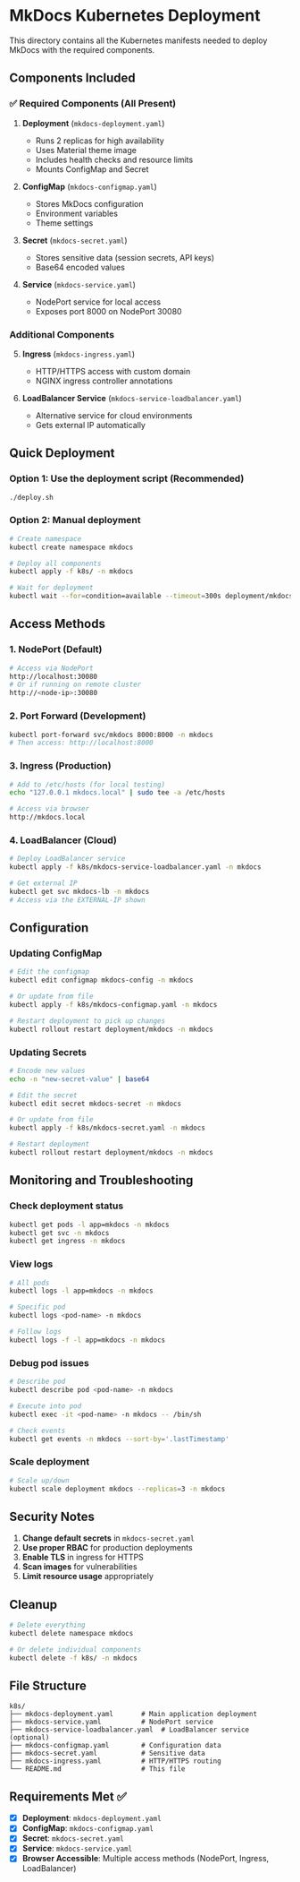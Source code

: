 # MkDocs Kubernetes Deployment

This directory contains all the Kubernetes manifests needed to deploy MkDocs with the required components.

## Components Included

### ✅ Required Components (All Present)

1. **Deployment** (`mkdocs-deployment.yaml`)
   - Runs 2 replicas for high availability
   - Uses Material theme image
   - Includes health checks and resource limits
   - Mounts ConfigMap and Secret

2. **ConfigMap** (`mkdocs-configmap.yaml`)
   - Stores MkDocs configuration
   - Environment variables
   - Theme settings

3. **Secret** (`mkdocs-secret.yaml`)
   - Stores sensitive data (session secrets, API keys)
   - Base64 encoded values

4. **Service** (`mkdocs-service.yaml`)
   - NodePort service for local access
   - Exposes port 8000 on NodePort 30080

### Additional Components

5. **Ingress** (`mkdocs-ingress.yaml`)
   - HTTP/HTTPS access with custom domain
   - NGINX ingress controller annotations

6. **LoadBalancer Service** (`mkdocs-service-loadbalancer.yaml`)
   - Alternative service for cloud environments
   - Gets external IP automatically

## Quick Deployment

### Option 1: Use the deployment script (Recommended)

```bash
./deploy.sh
```

### Option 2: Manual deployment

```bash
# Create namespace
kubectl create namespace mkdocs

# Deploy all components
kubectl apply -f k8s/ -n mkdocs

# Wait for deployment
kubectl wait --for=condition=available --timeout=300s deployment/mkdocs -n mkdocs
```

## Access Methods

### 1. NodePort (Default)

```bash
# Access via NodePort
http://localhost:30080
# Or if running on remote cluster
http://<node-ip>:30080
```

### 2. Port Forward (Development)

```bash
kubectl port-forward svc/mkdocs 8000:8000 -n mkdocs
# Then access: http://localhost:8000
```

### 3. Ingress (Production)

```bash
# Add to /etc/hosts (for local testing)
echo "127.0.0.1 mkdocs.local" | sudo tee -a /etc/hosts

# Access via browser
http://mkdocs.local
```

### 4. LoadBalancer (Cloud)

```bash
# Deploy LoadBalancer service
kubectl apply -f k8s/mkdocs-service-loadbalancer.yaml -n mkdocs

# Get external IP
kubectl get svc mkdocs-lb -n mkdocs
# Access via the EXTERNAL-IP shown
```

## Configuration

### Updating ConfigMap

```bash
# Edit the configmap
kubectl edit configmap mkdocs-config -n mkdocs

# Or update from file
kubectl apply -f k8s/mkdocs-configmap.yaml -n mkdocs

# Restart deployment to pick up changes
kubectl rollout restart deployment/mkdocs -n mkdocs
```

### Updating Secrets

```bash
# Encode new values
echo -n "new-secret-value" | base64

# Edit the secret
kubectl edit secret mkdocs-secret -n mkdocs

# Or update from file
kubectl apply -f k8s/mkdocs-secret.yaml -n mkdocs

# Restart deployment
kubectl rollout restart deployment/mkdocs -n mkdocs
```

## Monitoring and Troubleshooting

### Check deployment status

```bash
kubectl get pods -l app=mkdocs -n mkdocs
kubectl get svc -n mkdocs
kubectl get ingress -n mkdocs
```

### View logs

```bash
# All pods
kubectl logs -l app=mkdocs -n mkdocs

# Specific pod
kubectl logs <pod-name> -n mkdocs

# Follow logs
kubectl logs -f -l app=mkdocs -n mkdocs
```

### Debug pod issues

```bash
# Describe pod
kubectl describe pod <pod-name> -n mkdocs

# Execute into pod
kubectl exec -it <pod-name> -n mkdocs -- /bin/sh

# Check events
kubectl get events -n mkdocs --sort-by='.lastTimestamp'
```

### Scale deployment

```bash
# Scale up/down
kubectl scale deployment mkdocs --replicas=3 -n mkdocs
```

## Security Notes

1. **Change default secrets** in `mkdocs-secret.yaml`
2. **Use proper RBAC** for production deployments
3. **Enable TLS** in ingress for HTTPS
4. **Scan images** for vulnerabilities
5. **Limit resource usage** appropriately

## Cleanup

```bash
# Delete everything
kubectl delete namespace mkdocs

# Or delete individual components
kubectl delete -f k8s/ -n mkdocs
```

## File Structure

```plaintext
k8s/
├── mkdocs-deployment.yaml       # Main application deployment
├── mkdocs-service.yaml          # NodePort service
├── mkdocs-service-loadbalancer.yaml  # LoadBalancer service (optional)
├── mkdocs-configmap.yaml        # Configuration data
├── mkdocs-secret.yaml           # Sensitive data
├── mkdocs-ingress.yaml          # HTTP/HTTPS routing
└── README.md                    # This file
```

## Requirements Met ✅

- [x] **Deployment**: `mkdocs-deployment.yaml`
- [x] **ConfigMap**: `mkdocs-configmap.yaml`
- [x] **Secret**: `mkdocs-secret.yaml`
- [x] **Service**: `mkdocs-service.yaml`
- [x] **Browser Accessible**: Multiple access methods (NodePort, Ingress, LoadBalancer)
